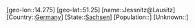 ﻿---
location: [51.25,14.275]
type: City
tags:
- geo/City


SpocWebEntityId: 31201
isDeleted: false
confidential: public

---
[geo-lon::14.275]
[geo-lat::51.25]
[name::Jessnitz@Lausitz]
[Country::[Germany](geo/Continent/Europe/Germany.md)]
[State::[Sachsen](geo/Continent/Europe/Germany/Sachsen.md)]
[Population::]
[Unknown::]

